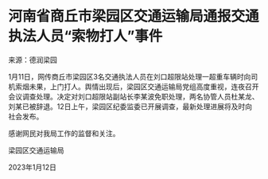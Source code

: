 # 河南省商丘市梁园区交通运输局通报交通执法人员“索物打人”事件

来源：德润梁园

1月11日，网传商丘市梁园区3名交通执法人员在刘口超限站处理一超重车辆时向司机索烟未果，上门打人。舆情出现后，梁园区交通运输局党组高度重视，连夜召开会议调查处理。决定对刘口超限站副站长李某波免职处理，两名协管人员杜某龙、刘某已被辞退。12日上午，梁园区纪委监委已开展调查，最新处理进展将及时向社会发布。

感谢网民对我局工作的监督和关注。

梁园区交通运输局

2023年1月12日


